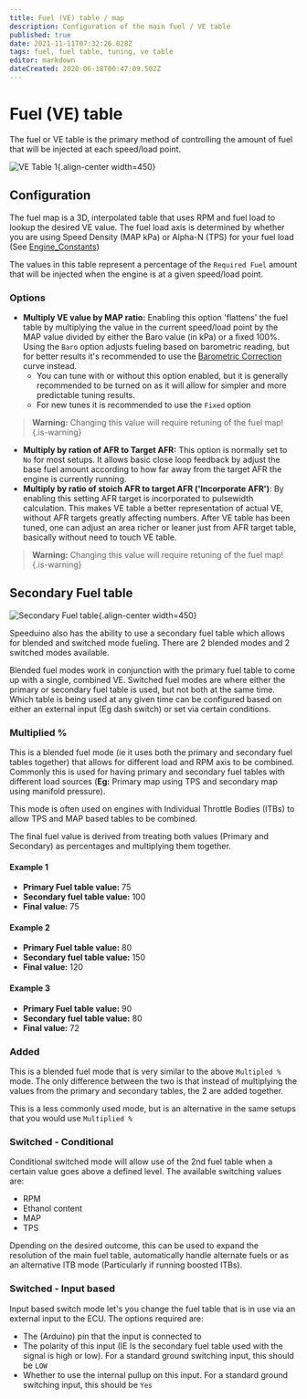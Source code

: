 ```yaml
---
title: Fuel (VE) table / map
description: Configuration of the main fuel / VE table 
published: true
date: 2021-11-11T07:32:26.028Z
tags: fuel, fuel table, tuning, ve table
editor: markdown
dateCreated: 2020-06-18T00:47:09.502Z
---
```


# Fuel (VE) table

The fuel or VE table is the primary method of controlling the amount of fuel that will be injected at each speed/load point. 

![VE Table 1](/img/tuning/ve_table.png){.align-center width=450}

## Configuration
The fuel map is a 3D, interpolated table that uses RPM and fuel load to lookup the desired VE value. The fuel load axis is determined by whether you are using Speed Density (MAP kPa) or Alpha-N (TPS) for your fuel load (See [Engine_Constants](/en/configuration/Engine_Constants))

The values in this table represent a percentage of the `Required Fuel` amount that will be injected when the engine is at a given speed/load point. 

### Options
- **Multiply VE value by MAP ratio:** Enabling this option 'flattens' the fuel table by multiplying the value in the current speed/load point by the MAP value divided by either the Baro value (in kPa) or a fixed 100%. Using the `Baro` option adjusts fueling based on barometric reading, but for better results it's recommended to use the  [Barometric Correction](/en/configuration/Barometric_Correction) curve instead.
  - You can tune with or without this option enabled, but it is generally recommended to be turned on as it will allow for simpler and more predictable tuning results. 
  - For new tunes it is recommended to use the `Fixed` option
  
> **Warning:** Changing this value will require retuning of the fuel map!{.is-warning}

- **Multiply by ration of AFR to Target AFR:** This option is normally set to `No` for most setups. It allows basic close loop feedback by adjust the base fuel amount according to how far away from the target AFR the engine is currently running. 
- **Multiply by ratio of stoich AFR to target AFR ('Incorporate AFR')**: By enabling this setting  AFR target is incorporated to pulsewidth calculation. This makes VE table a better representation of actual VE, without AFR targets greatly affecting numbers. After VE table has been tuned, one can adjust an area richer or leaner just from AFR target table, basically without need to touch VE table.

> **Warning:** Changing this value will require retuning of the fuel map!{.is-warning}

## Secondary Fuel table

![Secondary Fuel table](/img/tuning/2nd_fuel_table.png){.align-center width=450}

Speeduino also has the ability to use a secondary fuel table which allows for blended and switched mode fueling. There are 2 blended modes and 2 switched modes available.

Blended fuel modes work in conjunction with the primary fuel table to come up with a single, combined VE. Switched fuel modes are where either the primary or secondary fuel table is used, but not both at the same time. Which table is being used at any given time can be configured based on either an external input (Eg dash switch) or set via certain conditions. 


### Multiplied %
This is a blended fuel mode (ie it uses both the primary and secondary fuel tables together) that allows for different load and RPM axis to be combined. Commonly this is used for having primary and secondary fuel tables with different load sources (**Eg:** Primary map using TPS and secondary map using manifold pressure). 

This mode is often used on engines with Individual Throttle Bodies (ITBs) to allow TPS and MAP based tables to be combined.

The final fuel value is derived from treating both values (Primary and Secondary) as percentages and multiplying them together. 

#### Example 1
* **Primary Fuel table value:** 75
* **Secondary fuel table value:** 100
* **Final value:** 75 

#### Example 2
* **Primary Fuel table value:** 80
* **Secondary fuel table value:** 150
* **Final value:** 120

#### Example 3
* **Primary Fuel table value:** 90
* **Secondary fuel table value:** 80
* **Final value:** 72

### Added
This is a blended fuel mode that is very similar to the above `Multipled %` mode. The only difference between the two is that instead of multiplying the values from the primary and secondary tables, the 2 are added together. 

This is a less commonly used mode, but is an alternative in the same setups that you would use `Multiplied %`

### Switched - Conditional
Conditional switched mode will allow use of the 2nd fuel table when a certain value goes above a defined level. The available switching values are:

* RPM
* Ethanol content
* MAP 
* TPS

Dpending on the desired outcome, this can be used to expand the resolution of the main fuel table, automatically handle alternate fuels or as an alternative ITB mode (Particularly if running boosted ITBs). 

### Switched - Input based
Input based switch mode let's you change the fuel table that is in use via an external input to the ECU. The options required are:

* The (Arduino) pin that the input is connected to
* The polarity of this input (IE Is the secondary fuel table used with the signal is high or low). For a standard ground switching input, this should be `LOW`
* Whether to use the internal pullup on this input. For a standard ground switching input, this should be `Yes`

